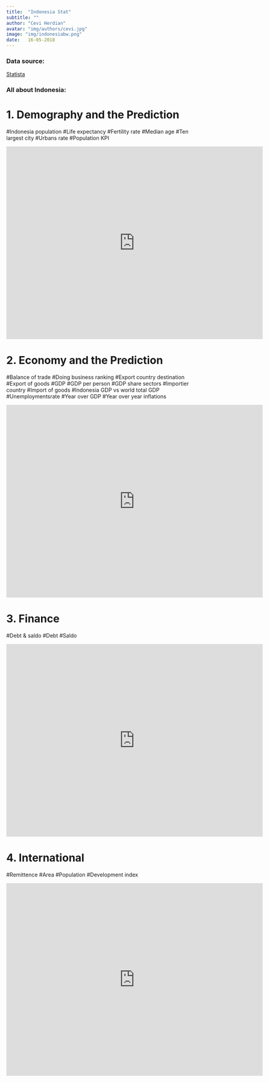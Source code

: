 ```yaml
---
title:  "Indonesia Stat"
subtitle: ""
author: "Cevi Herdian"
avatar: "img/authors/cevi.jpg"
image: "img/indonesiabw.png"
date:   16-05-2018
---
```


### Data source:

[Statista](https://www.statista.com/)



### All about Indonesia:

# 1. Demography and the Prediction 
 
 #Indonesia population
 #Life expectancy
 #Fertility rate
 #Median age
 #Ten largest city
 #Urbans rate
 #Population KPI
 
 <iframe width="680" height="510" src="https://app.powerbi.com/view?r=eyJrIjoiMzY5M2NmM2MtYzUyYi00MzVjLTkzNjYtMDQ4NmUzYzgzNTJmIiwidCI6IjU3NTMyN2Q0LTBmNGMtNGI5ZS1hNzE4LWQwOTViMWMyMzdiNSIsImMiOjh9" frameborder="0" allowFullScreen="true"></iframe>
 

# 2. Economy and the Prediction

#Balance of trade
#Doing business ranking 
#Export country destination
#Export of goods
#GDP
#GDP per person
#GDP share sectors
#Importier country
#Import of goods
#Indonesia GDP vs world total GDP
#Unemploymentsrate
#Year over GDP
#Year over year inflations


<iframe width="680" height="510" src="https://app.powerbi.com/view?r=eyJrIjoiNzYzMzc1ZGItMmQ1YS00YTRjLWIzNDUtNzk1Zjg0OGMwNGRmIiwidCI6IjU3NTMyN2Q0LTBmNGMtNGI5ZS1hNzE4LWQwOTViMWMyMzdiNSIsImMiOjh9" frameborder="0" allowFullScreen="true"></iframe>


# 3. Finance

#Debt & saldo
#Debt
#Saldo

<iframe width="680" height="510" src="https://app.powerbi.com/view?r=eyJrIjoiMzg1Y2Q3NDUtOWZlYi00ZTJjLWJiZTUtZGM2M2FlYTIyYmYwIiwidCI6IjU3NTMyN2Q0LTBmNGMtNGI5ZS1hNzE4LWQwOTViMWMyMzdiNSIsImMiOjh9" frameborder="0" allowFullScreen="true"></iframe>

# 4. International 

#Remittence
#Area
#Population
#Development index

<iframe width="680" height="510" src="https://app.powerbi.com/view?r=eyJrIjoiOWI2MDVjMTktNDBjNC00NTI5LTk1MWMtNjE4ODAxZjFhN2M3IiwidCI6IjU3NTMyN2Q0LTBmNGMtNGI5ZS1hNzE4LWQwOTViMWMyMzdiNSIsImMiOjh9" frameborder="0" allowFullScreen="true"></iframe>

